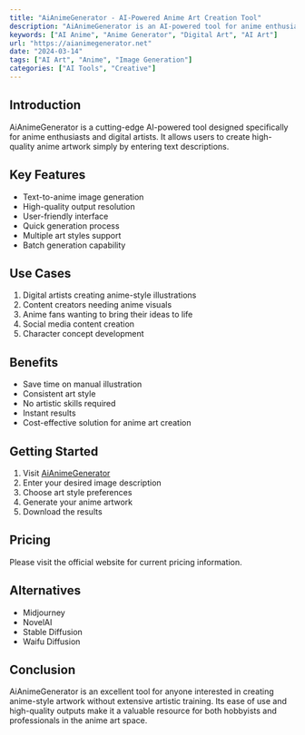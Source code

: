 ```yaml
---
title: "AiAnimeGenerator - AI-Powered Anime Art Creation Tool"
description: "AiAnimeGenerator is an AI-powered tool for anime enthusiasts and digital artists. Enter a description, generate the image, and download high-quality anime"
keywords: ["AI Anime", "Anime Generator", "Digital Art", "AI Art"]
url: "https://aianimegenerator.net"
date: "2024-03-14"
tags: ["AI Art", "Anime", "Image Generation"]
categories: ["AI Tools", "Creative"]
---
```


## Introduction

AiAnimeGenerator is a cutting-edge AI-powered tool designed specifically for anime enthusiasts and digital artists. It allows users to create high-quality anime artwork simply by entering text descriptions.

## Key Features

- Text-to-anime image generation
- High-quality output resolution
- User-friendly interface
- Quick generation process
- Multiple art styles support
- Batch generation capability

## Use Cases

1. Digital artists creating anime-style illustrations
2. Content creators needing anime visuals
3. Anime fans wanting to bring their ideas to life
4. Social media content creation
5. Character concept development

## Benefits

- Save time on manual illustration
- Consistent art style
- No artistic skills required
- Instant results
- Cost-effective solution for anime art creation

## Getting Started

1. Visit [AiAnimeGenerator](https://aianimegenerator.net)
2. Enter your desired image description
3. Choose art style preferences
4. Generate your anime artwork
5. Download the results

## Pricing

Please visit the official website for current pricing information.

## Alternatives

- Midjourney
- NovelAI
- Stable Diffusion
- Waifu Diffusion

## Conclusion

AiAnimeGenerator is an excellent tool for anyone interested in creating anime-style artwork without extensive artistic training. Its ease of use and high-quality outputs make it a valuable resource for both hobbyists and professionals in the anime art space. 